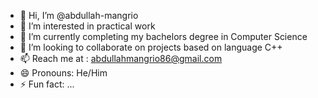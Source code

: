 - 👋 Hi, I’m @abdullah-mangrio
- 👀 I’m interested in practical work
- 🌱 I’m currently completing my bachelors degree in Computer Science
- 💞️ I’m looking to collaborate on projects based on language C++
- 📫 Reach me at : abdullahmangrio86@gmail.com 
- 😄 Pronouns: He/Him
- ⚡ Fun fact: ...

<!---
abdullah-mangrio/abdullah-mangrio is a ✨ special ✨ repository because its `README.md` (this file) appears on your GitHub profile.
You can click the Preview link to take a look at your changes.
--->

